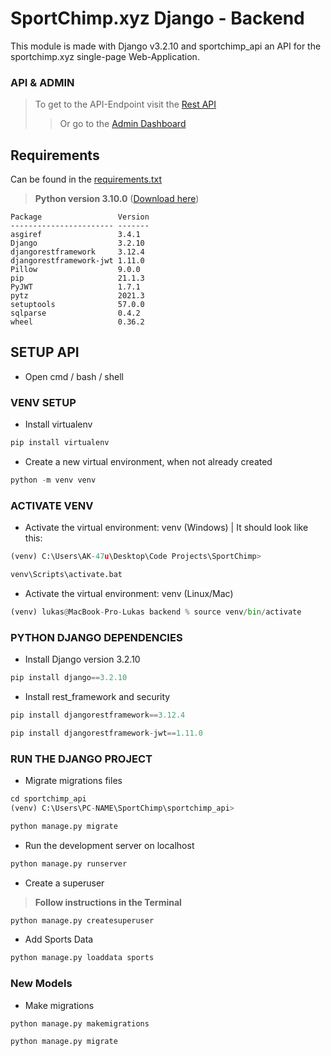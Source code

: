 # SportChimp.xyz Django - Backend

This module is made with Django v3.2.10 and sportchimp_api an API for the sportchimp.xyz single-page Web-Application.

### API & ADMIN

>To get to the API-Endpoint visit the [Rest API](http://localhost:8000)
>> Or go to the [Admin Dashboard](http://localhost:8000/admin)

## Requirements
Can be found in the [requirements.txt](https://github.com/domiK66/SportChimp/blob/main/backend/requirements.txt)

> **Python version 3.10.0** ([Download here](https://www.python.org/downloads/))
```
Package                 Version
----------------------- -------
asgiref                 3.4.1
Django                  3.2.10
djangorestframework     3.12.4
djangorestframework-jwt 1.11.0
Pillow                  9.0.0
pip                     21.1.3
PyJWT                   1.7.1
pytz                    2021.3
setuptools              57.0.0
sqlparse                0.4.2
wheel                   0.36.2

```

## SETUP API

- Open cmd / bash / shell

### VENV SETUP
- Install virtualenv
```python 
pip install virtualenv
```

- Create a new virtual environment, when not already created
```python 
python -m venv venv
```
### ACTIVATE VENV
- Activate the virtual environment: venv (Windows) 
| It should look like this:
```python 
(venv) C:\Users\AK-47u\Desktop\Code Projects\SportChimp>
```
```python 
venv\Scripts\activate.bat
```
- Activate the virtual environment: venv (Linux/Mac)
```python
(venv) lukas@MacBook-Pro-Lukas backend % source venv/bin/activate  
```
### PYTHON DJANGO DEPENDENCIES
- Install Django version 3.2.10
```python 
pip install django==3.2.10
```
- Install rest_framework and security
```python 
pip install djangorestframework==3.12.4
```
```python 
pip install djangorestframework-jwt==1.11.0
```

### RUN THE DJANGO PROJECT
- Migrate migrations files
```python 
cd sportchimp_api
(venv) C:\Users\PC-NAME\SportChimp\sportchimp_api>
```

```python 
python manage.py migrate
```
- Run the development server on localhost
```python 
python manage.py runserver
```

- Create a superuser
> **Follow instructions in the Terminal**

```python
python manage.py createsuperuser
```

- Add Sports Data
```python
python manage.py loaddata sports
```

### New Models
- Make migrations
```python 
python manage.py makemigrations
```

```python 
python manage.py migrate
```






